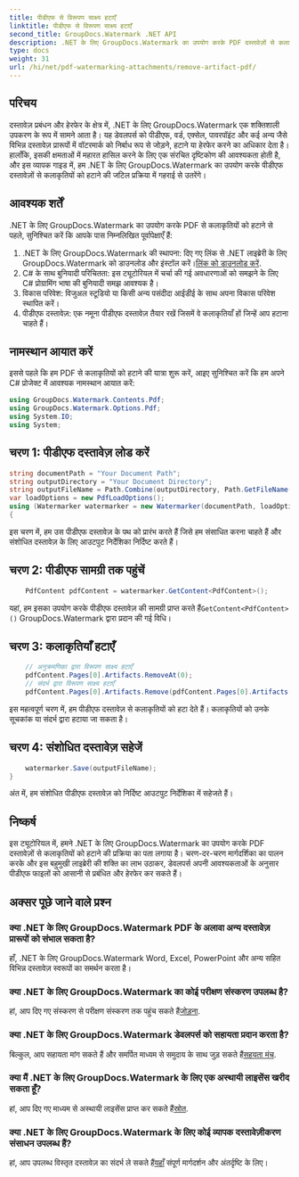 ```yaml
---
title: पीडीएफ से विरूपण साक्ष्य हटाएँ
linktitle: पीडीएफ से विरूपण साक्ष्य हटाएँ
second_title: GroupDocs.Watermark .NET API
description: .NET के लिए GroupDocs.Watermark का उपयोग करके PDF दस्तावेज़ों से कलाकृतियों को आसानी से हटाने का तरीका जानें। हमारे व्यापक ट्यूटोरियल के साथ चरण-दर-चरण प्रक्रिया में महारत हासिल करें।
type: docs
weight: 31
url: /hi/net/pdf-watermarking-attachments/remove-artifact-pdf/
---
```

## परिचय
दस्तावेज़ प्रबंधन और हेरफेर के क्षेत्र में, .NET के लिए GroupDocs.Watermark एक शक्तिशाली उपकरण के रूप में सामने आता है। यह डेवलपर्स को पीडीएफ, वर्ड, एक्सेल, पावरपॉइंट और कई अन्य जैसे विभिन्न दस्तावेज़ प्रारूपों में वॉटरमार्क को निर्बाध रूप से जोड़ने, हटाने या हेरफेर करने का अधिकार देता है। हालाँकि, इसकी क्षमताओं में महारत हासिल करने के लिए एक संरचित दृष्टिकोण की आवश्यकता होती है, और इस व्यापक गाइड में, हम .NET के लिए GroupDocs.Watermark का उपयोग करके पीडीएफ दस्तावेज़ों से कलाकृतियों को हटाने की जटिल प्रक्रिया में गहराई से उतरेंगे।
## आवश्यक शर्तें
.NET के लिए GroupDocs.Watermark का उपयोग करके PDF से कलाकृतियों को हटाने से पहले, सुनिश्चित करें कि आपके पास निम्नलिखित पूर्वापेक्षाएँ हैं:
1. .NET के लिए GroupDocs.Watermark की स्थापना: दिए गए लिंक से .NET लाइब्रेरी के लिए GroupDocs.Watermark को डाउनलोड और इंस्टॉल करें।[लिंक को डाउनलोड करें](https://releases.groupdocs.com/Watermark/net/).
2. C# के साथ बुनियादी परिचितता: इस ट्यूटोरियल में चर्चा की गई अवधारणाओं को समझने के लिए C# प्रोग्रामिंग भाषा की बुनियादी समझ आवश्यक है।
3. विकास परिवेश: विजुअल स्टूडियो या किसी अन्य पसंदीदा आईडीई के साथ अपना विकास परिवेश स्थापित करें।
4. पीडीएफ दस्तावेज़: एक नमूना पीडीएफ दस्तावेज़ तैयार रखें जिसमें वे कलाकृतियाँ हों जिन्हें आप हटाना चाहते हैं।

## नामस्थान आयात करें
इससे पहले कि हम PDF से कलाकृतियों को हटाने की यात्रा शुरू करें, आइए सुनिश्चित करें कि हम अपने C# प्रोजेक्ट में आवश्यक नामस्थान आयात करें:
```csharp
using GroupDocs.Watermark.Contents.Pdf;
using GroupDocs.Watermark.Options.Pdf;
using System.IO;
using System;
```
## चरण 1: पीडीएफ दस्तावेज़ लोड करें
```csharp
string documentPath = "Your Document Path";
string outputDirectory = "Your Document Directory";
string outputFileName = Path.Combine(outputDirectory, Path.GetFileName(documentPath));
var loadOptions = new PdfLoadOptions();
using (Watermarker watermarker = new Watermarker(documentPath, loadOptions))
{
```
इस चरण में, हम उस पीडीएफ दस्तावेज़ के पथ को प्रारंभ करते हैं जिसे हम संसाधित करना चाहते हैं और संशोधित दस्तावेज़ के लिए आउटपुट निर्देशिका निर्दिष्ट करते हैं।
## चरण 2: पीडीएफ सामग्री तक पहुंचें
```csharp
    PdfContent pdfContent = watermarker.GetContent<PdfContent>();
```
 यहां, हम इसका उपयोग करके पीडीएफ दस्तावेज़ की सामग्री प्राप्त करते हैं`GetContent<PdfContent>()` GroupDocs.Watermark द्वारा प्रदान की गई विधि।
## चरण 3: कलाकृतियाँ हटाएँ
```csharp
    // अनुक्रमणिका द्वारा विरूपण साक्ष्य हटाएँ
    pdfContent.Pages[0].Artifacts.RemoveAt(0);
    // संदर्भ द्वारा विरूपण साक्ष्य हटाएँ
    pdfContent.Pages[0].Artifacts.Remove(pdfContent.Pages[0].Artifacts[0]);
```
इस महत्वपूर्ण चरण में, हम पीडीएफ दस्तावेज़ से कलाकृतियों को हटा देते हैं। कलाकृतियों को उनके सूचकांक या संदर्भ द्वारा हटाया जा सकता है।
## चरण 4: संशोधित दस्तावेज़ सहेजें
```csharp
    watermarker.Save(outputFileName);
}
```
अंत में, हम संशोधित पीडीएफ दस्तावेज़ को निर्दिष्ट आउटपुट निर्देशिका में सहेजते हैं।

## निष्कर्ष
इस ट्यूटोरियल में, हमने .NET के लिए GroupDocs.Watermark का उपयोग करके PDF दस्तावेज़ों से कलाकृतियों को हटाने की प्रक्रिया का पता लगाया है। चरण-दर-चरण मार्गदर्शिका का पालन करके और इस बहुमुखी लाइब्रेरी की शक्ति का लाभ उठाकर, डेवलपर्स अपनी आवश्यकताओं के अनुसार पीडीएफ फाइलों को आसानी से प्रबंधित और हेरफेर कर सकते हैं।
## अक्सर पूछे जाने वाले प्रश्न
### क्या .NET के लिए GroupDocs.Watermark PDF के अलावा अन्य दस्तावेज़ प्रारूपों को संभाल सकता है?
हाँ, .NET के लिए GroupDocs.Watermark Word, Excel, PowerPoint और अन्य सहित विभिन्न दस्तावेज़ स्वरूपों का समर्थन करता है।
### क्या .NET के लिए GroupDocs.Watermark का कोई परीक्षण संस्करण उपलब्ध है?
 हां, आप दिए गए संस्करण से परीक्षण संस्करण तक पहुंच सकते हैं[जोड़ना](https://releases.groupdocs.com/).
### क्या .NET के लिए GroupDocs.Watermark डेवलपर्स को सहायता प्रदान करता है?
 बिल्कुल, आप सहायता मांग सकते हैं और समर्पित माध्यम से समुदाय के साथ जुड़ सकते हैं[सहयता मंच](https://forum.groupdocs.com/c/watermark/19).
### क्या मैं .NET के लिए GroupDocs.Watermark के लिए एक अस्थायी लाइसेंस खरीद सकता हूँ?
 हां, आप दिए गए माध्यम से अस्थायी लाइसेंस प्राप्त कर सकते हैं[स्रोत](https://purchase.groupdocs.com/temporary-license/).
### क्या .NET के लिए GroupDocs.Watermark के लिए कोई व्यापक दस्तावेज़ीकरण संसाधन उपलब्ध हैं?
 हां, आप उपलब्ध विस्तृत दस्तावेज़ का संदर्भ ले सकते हैं[यहाँ](https://reference.groupdocs.com/Watermark/net/) संपूर्ण मार्गदर्शन और अंतर्दृष्टि के लिए।